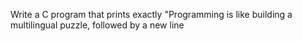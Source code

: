 Write a C program that prints exactly "Programming is like building a multilingual puzzle, followed by a new line
